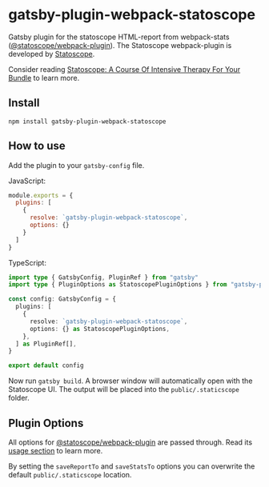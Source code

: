 # gatsby-plugin-webpack-statoscope

Gatsby plugin for the statoscope HTML-report from webpack-stats ([@statoscope/webpack-plugin](https://github.com/statoscope/statoscope/tree/master/packages/webpack-plugin)). The Statoscope webpack-plugin is developed by [Statoscope](https://statoscope.tech/).

Consider reading [Statoscope: A Course Of Intensive Therapy For Your Bundle](https://www.smashingmagazine.com/2022/02/statoscope-course-intensive-therapy-bundle/) to learn more.

## Install

```shell
npm install gatsby-plugin-webpack-statoscope
```

## How to use

Add the plugin to your `gatsby-config` file.

JavaScript:

```js:title=gatsby-config.js
module.exports = {
  plugins: [
    {
      resolve: `gatsby-plugin-webpack-statoscope`,
      options: {}
    }
  ]
}
```

TypeScript:

```ts:title=gatsby-config.ts
import type { GatsbyConfig, PluginRef } from "gatsby"
import type { PluginOptions as StatoscopePluginOptions } from "gatsby-plugin-webpack-statoscope"

const config: GatsbyConfig = {
  plugins: [
    {
      resolve: `gatsby-plugin-webpack-statoscope`,
      options: {} as StatoscopePluginOptions,
    },
  ] as PluginRef[],
}

export default config
```

Now run `gatsby build`. A browser window will automatically open with the Statoscope UI. The output will be placed into the `public/.staticscope` folder.

## Plugin Options

All options for [@statoscope/webpack-plugin](https://github.com/statoscope/statoscope/tree/master/packages/webpack-plugin) are passed through. Read its [usage section](https://github.com/statoscope/statoscope/tree/master/packages/webpack-plugin#usage) to learn more.

By setting the `saveReportTo` and `saveStatsTo` options you can overwrite the default `public/.staticscope` location.
